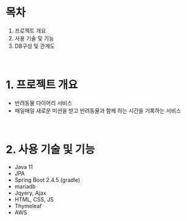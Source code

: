 # 목차
1. 프로젝트 개요
2. 사용 기술 및 기능
3. DB구성 및 관계도

<br>


# 1. 프로젝트 개요
- 반려동물 다이어리 서비스 
- 매일매일 새로운 미션을 받고 반려동물과 함께 하는 시간을 기록하는 서비스

<br>



# 2. 사용 기술 및 기능
- Java 11 
- JPA
- Spring Boot 2.4.5 (gradle)
- mariadb
- Jqyery, Ajax
- HTML, CSS, JS
- Thymeleaf
- AWS

<br>
